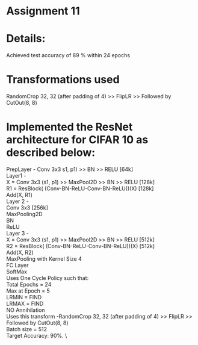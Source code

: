 # Assignment 11


# Details:

Achieved test accuracy of 89 % within 24 epochs
# Transformations used
RandomCrop 32, 32 (after padding of 4) >> FlipLR >> Followed by CutOut(8, 8)

# Implemented the ResNet architecture for CIFAR 10 as described below:

PrepLayer - Conv 3x3 s1, p1) >> BN >> RELU [64k] \
Layer1 - \
X = Conv 3x3 (s1, p1) >> MaxPool2D >> BN >> RELU [128k] \
R1 = ResBlock( (Conv-BN-ReLU-Conv-BN-ReLU))(X) [128k] \
Add(X, R1) \
Layer 2 - \
Conv 3x3 [256k] \
MaxPooling2D \
BN \
ReLU \
Layer 3 - \
X = Conv 3x3 (s1, p1) >> MaxPool2D >> BN >> RELU [512k] \
R2 = ResBlock( (Conv-BN-ReLU-Conv-BN-ReLU))(X) [512k] \
Add(X, R2) \
MaxPooling with Kernel Size 4 \
FC Layer  \
SoftMax \
Uses One Cycle Policy such that: \
Total Epochs = 24 \
Max at Epoch = 5 \
LRMIN = FIND \
LRMAX = FIND \
NO Annihilation \
Uses this transform -RandomCrop 32, 32 (after padding of 4) >> FlipLR >> Followed by CutOut(8, 8) \
Batch size = 512 \
Target Accuracy: 90%. \
